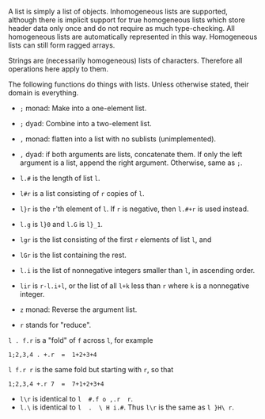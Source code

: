 A list is simply a list of objects. Inhomogeneous lists are supported,
although there is implicit support for true homogeneous lists which store
header data only once and do not require as much type-checking.
All homogeneous lists are automatically represented in this way.
Homogeneous lists can still form ragged arrays.

Strings are (necessarily homogeneous) lists of characters.
Therefore all operations here apply to them.

The following functions do things with lists. Unless otherwise stated,
their domain is everything.

* `;` monad: Make into a one-element list.
* `;` dyad: Combine into a two-element list.

* `,` monad: flatten into a list with no sublists (unimplemented).
* `,` dyad: if both arguments are lists, concatenate them. If only the
  left argument is a list, append the right argument. Otherwise, same as
  `;`.

* `l.#` is the length of list `l`.
* `l#r` is a list consisting of `r` copies of `l`.

* `l}r` is the `r`'th element of `l`. If `r` is negative, then `l.#+r` is
  used instead.
* `l.g` is `l}0` and `l.G` is `l}_1`.
* `lgr` is the list consisting of the first `r` elements of list `l`, and
* `lGr` is the list containing the rest.

* `l.i` is the list of nonnegative integers smaller than `l`, in
  ascending order.
* `lir` is `r-l.i+l`, or the list of all `l+k` less than `r` where
  `k` is a nonnegative integer.

* `z` monad: Reverse the argument list.

* `r` stands for "reduce".

`l . f.r` is a "fold" of `f` across `l`, for example
```
1;2,3,4 . +.r  =  1+2+3+4
```
`l f.r r` is the same fold but starting with `r`, so that
```
1;2,3,4 +.r 7  =  7+1+2+3+4
```

* `l\r` is identical to `l  #.f o ,.r  r`.
* `l.\` is identical to `l  .  \ H i.#`.
  Thus `l\r` is the same as `l }H\ r`.
